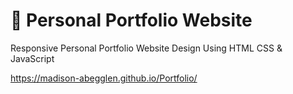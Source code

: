 # 💼 Personal Portfolio Website

Responsive Personal Portfolio Website Design Using HTML CSS & JavaScript

https://madison-abegglen.github.io/Portfolio/
